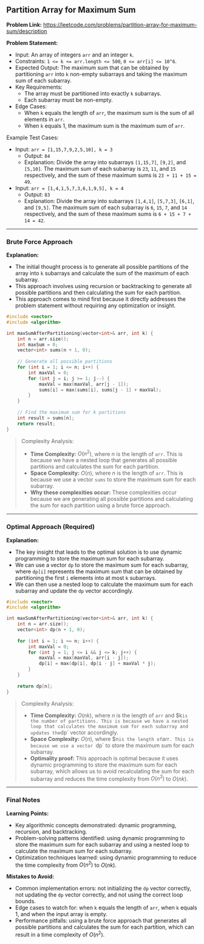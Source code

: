 ## Partition Array for Maximum Sum
**Problem Link:** https://leetcode.com/problems/partition-array-for-maximum-sum/description

**Problem Statement:**
- Input: An array of integers `arr` and an integer `k`.
- Constraints: `1 <= k <= arr.length <= 500`, `0 <= arr[i] <= 10^6`.
- Expected Output: The maximum sum that can be obtained by partitioning `arr` into `k` non-empty subarrays and taking the maximum sum of each subarray.
- Key Requirements:
  - The array must be partitioned into exactly `k` subarrays.
  - Each subarray must be non-empty.
- Edge Cases:
  - When `k` equals the length of `arr`, the maximum sum is the sum of all elements in `arr`.
  - When `k` equals 1, the maximum sum is the maximum sum of `arr`.

Example Test Cases:
- Input: `arr = [1,15,7,9,2,5,10], k = 3`
  - Output: `84`
  - Explanation: Divide the array into subarrays `[1,15,7]`, `[9,2]`, and `[5,10]`. The maximum sum of each subarray is `23`, `11`, and `15` respectively, and the sum of these maximum sums is `23 + 11 + 15 = 49`.
- Input: `arr = [1,4,1,5,7,3,6,1,9,5], k = 4`
  - Output: `83`
  - Explanation: Divide the array into subarrays `[1,4,1]`, `[5,7,3]`, `[6,1]`, and `[9,5]`. The maximum sum of each subarray is `6`, `15`, `7`, and `14` respectively, and the sum of these maximum sums is `6 + 15 + 7 + 14 = 42`.

---

### Brute Force Approach

**Explanation:**
- The initial thought process is to generate all possible partitions of the array into `k` subarrays and calculate the sum of the maximum of each subarray.
- This approach involves using recursion or backtracking to generate all possible partitions and then calculating the sum for each partition.
- This approach comes to mind first because it directly addresses the problem statement without requiring any optimization or insight.

```cpp
#include <vector>
#include <algorithm>

int maxSumAfterPartitioning(vector<int>& arr, int k) {
    int n = arr.size();
    int maxSum = 0;
    vector<int> sums(n + 1, 0);
    
    // Generate all possible partitions
    for (int i = 1; i <= n; i++) {
        int maxVal = 0;
        for (int j = i; j >= 1; j--) {
            maxVal = max(maxVal, arr[j - 1]);
            sums[i] = max(sums[i], sums[j - 1] + maxVal);
        }
    }
    
    // Find the maximum sum for k partitions
    int result = sums[n];
    return result;
}
```

> Complexity Analysis:
> - **Time Complexity:** $O(n^2)$, where $n$ is the length of `arr`. This is because we have a nested loop that generates all possible partitions and calculates the sum for each partition.
> - **Space Complexity:** $O(n)$, where $n$ is the length of `arr`. This is because we use a vector `sums` to store the maximum sum for each subarray.
> - **Why these complexities occur:** These complexities occur because we are generating all possible partitions and calculating the sum for each partition using a brute force approach.

---

### Optimal Approach (Required)

**Explanation:**
- The key insight that leads to the optimal solution is to use dynamic programming to store the maximum sum for each subarray.
- We can use a vector `dp` to store the maximum sum for each subarray, where `dp[i]` represents the maximum sum that can be obtained by partitioning the first `i` elements into at most `k` subarrays.
- We can then use a nested loop to calculate the maximum sum for each subarray and update the `dp` vector accordingly.

```cpp
#include <vector>
#include <algorithm>

int maxSumAfterPartitioning(vector<int>& arr, int k) {
    int n = arr.size();
    vector<int> dp(n + 1, 0);
    
    for (int i = 1; i <= n; i++) {
        int maxVal = 0;
        for (int j = 1; j <= i && j <= k; j++) {
            maxVal = max(maxVal, arr[i - j]);
            dp[i] = max(dp[i], dp[i - j] + maxVal * j);
        }
    }
    
    return dp[n];
}
```

> Complexity Analysis:
> - **Time Complexity:** $O(nk)$, where $n$ is the length of `arr` and $k` is the number of partitions. This is because we have a nested loop that calculates the maximum sum for each subarray and updates the `dp` vector accordingly.
> - **Space Complexity:** $O(n)$, where $n` is the length of `arr`. This is because we use a vector `dp` to store the maximum sum for each subarray.
> - **Optimality proof:** This approach is optimal because it uses dynamic programming to store the maximum sum for each subarray, which allows us to avoid recalculating the sum for each subarray and reduces the time complexity from $O(n^2)$ to $O(nk)$.

---

### Final Notes

**Learning Points:**
- Key algorithmic concepts demonstrated: dynamic programming, recursion, and backtracking.
- Problem-solving patterns identified: using dynamic programming to store the maximum sum for each subarray and using a nested loop to calculate the maximum sum for each subarray.
- Optimization techniques learned: using dynamic programming to reduce the time complexity from $O(n^2)$ to $O(nk)$.

**Mistakes to Avoid:**
- Common implementation errors: not initializing the `dp` vector correctly, not updating the `dp` vector correctly, and not using the correct loop bounds.
- Edge cases to watch for: when `k` equals the length of `arr`, when `k` equals 1, and when the input array is empty.
- Performance pitfalls: using a brute force approach that generates all possible partitions and calculates the sum for each partition, which can result in a time complexity of $O(n^2)$.